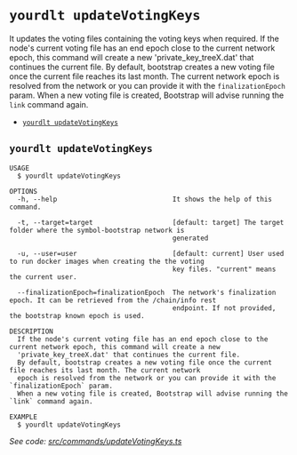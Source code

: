 `yourdlt updateVotingKeys`
==========================

It updates the voting files containing the voting keys when required.
If the node's current voting file has an end epoch close to the current network epoch, this command will create a new 'private_key_treeX.dat' that continues the current file.
By default, bootstrap creates a new voting file once the current file reaches its last month. The current network epoch is resolved from the network or you can provide it with the `finalizationEpoch` param.
When a new voting file is created, Bootstrap will advise running the `link` command again.

* [`yourdlt updateVotingKeys`](#yourdlt-updatevotingkeys)

## `yourdlt updateVotingKeys`

```
USAGE
  $ yourdlt updateVotingKeys

OPTIONS
  -h, --help                             It shows the help of this command.

  -t, --target=target                    [default: target] The target folder where the symbol-bootstrap network is
                                         generated

  -u, --user=user                        [default: current] User used to run docker images when creating the the voting
                                         key files. "current" means the current user.

  --finalizationEpoch=finalizationEpoch  The network's finalization epoch. It can be retrieved from the /chain/info rest
                                         endpoint. If not provided, the bootstrap known epoch is used.

DESCRIPTION
  If the node's current voting file has an end epoch close to the current network epoch, this command will create a new 
  'private_key_treeX.dat' that continues the current file.
  By default, bootstrap creates a new voting file once the current file reaches its last month. The current network 
  epoch is resolved from the network or you can provide it with the `finalizationEpoch` param.
  When a new voting file is created, Bootstrap will advise running the `link` command again.

EXAMPLE
  $ yourdlt updateVotingKeys
```

_See code: [src/commands/updateVotingKeys.ts](https://github.com/usingblockchain/yourdlt/blob/v1.3.1/src/commands/updateVotingKeys.ts)_
